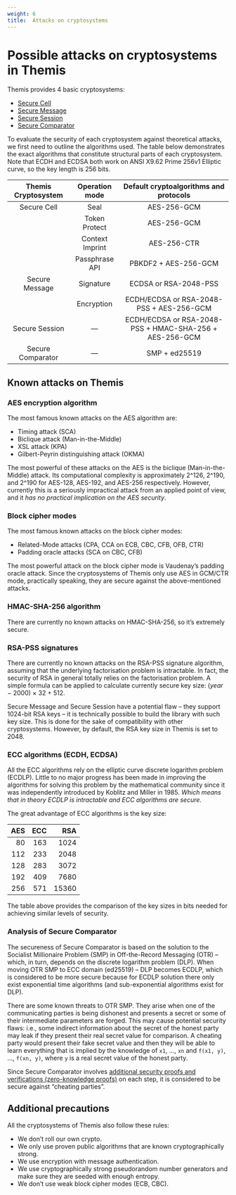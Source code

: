 ```yaml
---
weight: 6
title:  Attacks on cryptosystems
---
```


# Possible attacks on cryptosystems in Themis

Themis provides 4 basic cryptosystems:

- [Secure Cell](../secure-cell/)
- [Secure Message](../secure-message/)
- [Secure Session](../secure-session/)
- [Secure Comparator](../secure-comparator/)

To evaluate the security of each cryptosystem against theoretical attacks,
we first need to outline the algorithms used.
The table below demonstrates the exact algorithms that constitute structural parts of each cryptosystem.
Note that ECDH and ECDSA both work on ANSI X9.62 Prime 256v1 Elliptic curve,
so the key length is 256 bits.


| Themis Cryptosystem | Operation mode  | Default cryptoalgorithms and protocols                  |
|:-------------------:|:---------------:|:-------------------------------------------------------:|
| Secure Cell         | Seal            | AES-256-GCM                                             |
|                     | Token Protect   | AES-256-GCM                                             |
|                     | Context Imprint | AES-256-CTR                                             |
|                     | Passphrase API  | PBKDF2 + AES-256-GCM                                    |
| Secure Message      | Signature       | ECDSA or RSA-2048-PSS                                   |
|                     | Encryption      | ECDH/ECDSA or RSA-2048-PSS + AES-256-GCM                |
| Secure Session      | —               | ECDH/ECDSA or RSA-2048-PSS + HMAC-SHA-256 + AES-256-GCM |
| Secure Comparator   | —               | SMP + ed25519                                           |

## Known attacks on Themis

### AES encryption algorithm

The most famous known attacks on the AES algorithm are:

  - Timing attack (SCA)
  - Biclique attack (Man-in-the-Middle)
  - XSL attack (KPA)
  - Gilbert-Peyrin distinguishing attack (OKMA)

The most powerful of these attacks on the AES is the biclique (Man-in-the-Middle) attack.
Its computational complexity is approximately 2^126, 2^190, and 2^190
for AES-128, AES-192, and AES-256 respectively.
However, currently this is a seriously impractical attack from an applied point of view,
and it _has no practical implication on the AES security_.

### Block cipher modes

The most famous known attacks on the block cipher modes:

- Related-Mode attacks (CPA, CCA on ECB, CBC, CFB, OFB, CTR)
- Padding oracle attacks (SCA on CBC, CFB)

The most powerful attack on the block cipher mode is Vaudenay’s padding oracle attack.
Since the cryptosystems of Themis only use AES in GCM/CTR mode,
practically speaking, they are secure against the above-mentioned attacks.

### HMAC-SHA-256 algorithm

There are currently no known attacks on HMAC-SHA-256, so it’s extremely secure.

### RSA-PSS signatures

There are currently no known attacks on the RSA-PSS signature algorithm,
assuming that the underlying factorisation problem is intractable.
In fact, the security of RSA in general totally relies on the factorisation problem.
A simple formula can be applied to calculate currently secure key size:
(_year_ − 2000) × 32 + 512.

Secure Message and Secure Session have a potential flaw –
they support 1024-bit RSA keys –
it is technically possible to build the library with such key size.
This is done for the sake of compatibility with other cryptosystems.
However, by default, the RSA key size in Themis is set to 2048.

### ECC algorithms (ECDH, ECDSA)

All the ECC algorithms rely on the elliptic curve discrete logarithm problem (ECDLP).
Little to no major progress has been made in improving the algorithms for solving this problem
by the mathematical community since it was independently introduced by Koblitz and Miller in 1985.
_Which means that in theory ECDLP is intractable and ECC algorithms are secure._

The great advantage of ECC algorithms is the key size:

| AES | ECC | RSA   |
| ---:| ---:| -----:|
|  80 | 163 |  1024 |
| 112 | 233 |  2048 |
| 128 | 283 |  3072 |
| 192 | 409 |  7680 |
| 256 | 571 | 15360 |

The table above provides the comparison of the key sizes in bits
needed for achieving similar levels of security.

### Analysis of Secure Comparator

The secureness of Secure Comparator is based on the solution to
the Socialist Millionaire Problem (SMP) in Off-the-Record Messaging (OTR) –
which, in turn, depends on the discrete logarithm problem (DLP).
When moving OTR SMP to ECC domain (ed25519) – DLP becomes ECDLP,
which is considered to be more secure
because for ECDLP solution there only exist exponential time algorithms
(and sub-exponential algorithms exist for DLP).

There are some known threats to OTR SMP.
They arise when one of the communicating parties is being dishonest
and presents a secret or some of their intermediate parameters are forged.
This may cause potential security flaws:
i.e., some indirect information about the secret of the honest party may leak
if they present their real secret value for comparison.
A cheating party would present their fake secret value
and then they will be able to learn everything that is implied
by the knowledge of `x1`, ..., `xn` and `f(x1, y)`, ..., `f(xn, y)`,
where `y` is a real secret value of the honest party.

Since Secure Comparator involves
[additional security proofs and verifications (zero-knowledge proofs)](https://www.cossacklabs.com/files/secure-comparator-paper-rev12.pdf)
on each step, it is considered to be secure against “cheating parties”.

## Additional precautions

All the cryptosystems of Themis also follow these rules:

- We don’t roll our own crypto.
- We only use proven public algorithms that are known cryptographically strong.
- We use encryption with message authentication.
- We use cryptographically strong pseudorandom number generators
  and make sure they are seeded with enough entropy.
- We don’t use weak block cipher modes (ECB, CBC).
